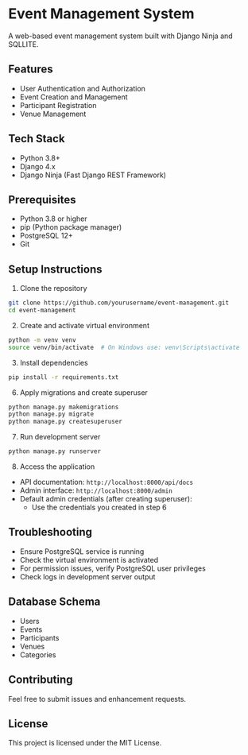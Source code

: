 # Event Management System

A web-based event management system built with Django Ninja and SQLLITE.

## Features

- User Authentication and Authorization
- Event Creation and Management
- Participant Registration
- Venue Management


## Tech Stack

- Python 3.8+
- Django 4.x
- Django Ninja (Fast Django REST Framework)


## Prerequisites

- Python 3.8 or higher
- pip (Python package manager)
- PostgreSQL 12+
- Git

## Setup Instructions

1. Clone the repository
```bash
git clone https://github.com/yourusername/event-management.git
cd event-management
```

2. Create and activate virtual environment
```bash
python -m venv venv
source venv/bin/activate  # On Windows use: venv\Scripts\activate
```

3. Install dependencies
```bash
pip install -r requirements.txt
```



6. Apply migrations and create superuser
```bash
python manage.py makemigrations
python manage.py migrate
python manage.py createsuperuser
```

7. Run development server
```bash
python manage.py runserver
```

8. Access the application
- API documentation: `http://localhost:8000/api/docs`
- Admin interface: `http://localhost:8000/admin`
- Default admin credentials (after creating superuser):
  - Use the credentials you created in step 6

## Troubleshooting

- Ensure PostgreSQL service is running
- Check the virtual environment is activated
- For permission issues, verify PostgreSQL user privileges
- Check logs in development server output

## Database Schema

- Users
- Events
- Participants
- Venues
- Categories

## Contributing

Feel free to submit issues and enhancement requests.

## License

This project is licensed under the MIT License.
